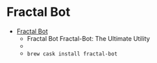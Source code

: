 # Fractal Bot
- [Fractal Bot](https://www.fractalaudio.com/fractal-bot/)
  -  Fractal Bot Fractal-Bot: The Ultimate Utility
  - 
  - `brew cask install fractal-bot`
